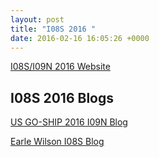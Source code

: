 ```yaml
---
layout: post
title: "I08S 2016 "
date: 2016-02-16 16:05:26 +0000
---
```


<a href="http://www.aoml.noaa.gov/ocd/gcc/I08S_I09N/" target="_blank">I08S/I09N 2016 Website</a>

I08S 2016 Blogs
---------------
<a href="http://goship-i09n-2016.blogspot.com/" target="_blank">US GO-SHIP 2016 I09N Blog</a>

<a href="http://floatdispenser.blogspot.com/" target="_blank">Earle Wilson I08S Blog</a>

